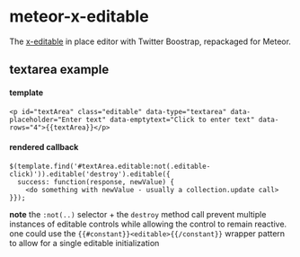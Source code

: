 meteor-x-editable
=================

The [x-editable](http://vitalets.github.io/x-editable/) in place editor with Twitter Boostrap,
repackaged for Meteor.


textarea example
----------------

#### template

    <p id="textArea" class="editable" data-type="textarea" data-placeholder="Enter text" data-emptytext="Click to enter text" data-rows="4">{{textArea}}</p>
    
#### rendered callback

    $(template.find('#textArea.editable:not(.editable-click)')).editable('destroy').editable({
      success: function(response, newValue) {
        <do something with newValue - usually a collection.update call>
    }});
    
**note** the `:not(..)` selector + the `destroy` method call prevent multiple instances of editable controls while allowing the control to remain reactive.  one could use the `{{#constant}}<editable>{{/constant}}` wrapper pattern to allow for a single editable initialization
